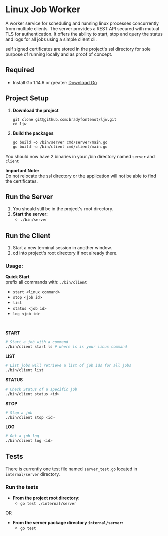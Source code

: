# **Linux Job Worker**

A worker service for scheduling and running linux processes concurrently from multiple clients. The server provides a REST API secured with mutual TLS for authentication. It offers the ability to start, stop and query the status and logs for all jobs using a simple client cli.

self signed certificates are stored in the project's ssl directory for sole purpose of running locally and as proof of concept.

## Required
- Install Go 1.14.6 or greater: [Download Go](https://golang.org/dl/)
## Project Setup
1. **Download the project**
    ```
   git clone git@github.com:bradyfontenot/ljw.git
   cd ljw
   ```

2. **Build the packages**
   ```
   go build -o /bin/server cmd/server/main.go
   go build -o /bin/client cmd/client/main.go
   ```
  
  You should now have 2 binaries in your /bin directory named `server` and `client`

**Important Note:** \
Do not relocate the ssl directory or the application will not be able to find the certificates.

## Run the Server
1. You should still be in the project's root directory.
2. **Start the server:**
   - `./bin/server`

## Run the Client
  1. Start a new terminal session in another window.
  2. cd into project's root directory if not already there.

### **Usage:**

**Quick Start** \
prefix all commands with: `./bin/client` 
- `start <linux command>`
- `stop <job id>`
- `list`
- `status <job id>`
- `log <job id>`

<br>

**START**
```bash
# Start a job with a command
./bin/client start ls # where ls is your linux command
```

**LIST**
```bash
# List jobs will retrieve a list of job ids for all jobs 
./bin/client list
```

**STATUS**
```bash
# Check Status of a specific job
./bin/client status <id>  
```

**STOP**
```bash
# Stop a job
./bin/client stop <id> 
```

**LOG**
```bash
# Get a job log
./bin/client log <id> 

```

## Tests

There is currently one test file named `server_test.go` located in `internal/server` directory.

### Run the tests
- **From the project root directory:**
  - `go test ./internal/server`

OR
- **From the server package directory `internal/server`:**
  - `go test`